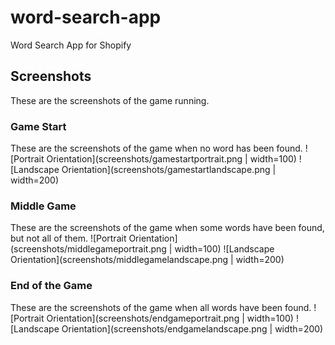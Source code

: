 # word-search-app
Word Search App for Shopify

## Screenshots
These are the screenshots of the game running.

### Game Start
These are the screenshots of the game when no word has been found.
![Portrait Orientation](screenshots/gamestartportrait.png | width=100)
![Landscape Orientation](screenshots/gamestartlandscape.png | width=200)

### Middle Game
These are the screenshots of the game when some words have been found, but not all of them.
![Portrait Orientation](screenshots/middlegameportrait.png | width=100)
![Landscape Orientation](screenshots/middlegamelandscape.png | width=200)

### End of the Game
These are the screenshots of the game when all words have been found.
![Portrait Orientation](screenshots/endgameportrait.png | width=100)
![Landscape Orientation](screenshots/endgamelandscape.png | width=200)
